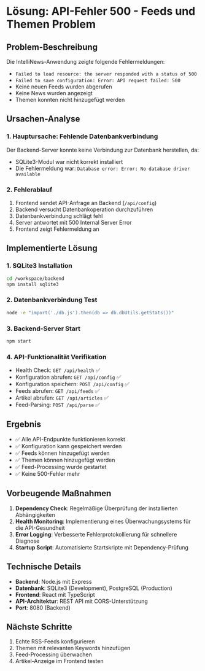 # Lösung: API-Fehler 500 - Feeds und Themen Problem

## Problem-Beschreibung
Die IntelliNews-Anwendung zeigte folgende Fehlermeldungen:
- `Failed to load resource: the server responded with a status of 500`
- `Failed to save configuration: Error: API request failed: 500`
- Keine neuen Feeds wurden abgerufen
- Keine News wurden angezeigt
- Themen konnten nicht hinzugefügt werden

## Ursachen-Analyse

### 1. Hauptursache: Fehlende Datenbankverbindung
Der Backend-Server konnte keine Verbindung zur Datenbank herstellen, da:
- SQLite3-Modul war nicht korrekt installiert
- Die Fehlermeldung war: `Database error: Error: No database driver available`

### 2. Fehlerablauf
1. Frontend sendet API-Anfrage an Backend (`/api/config`)
2. Backend versucht Datenbankoperation durchzuführen
3. Datenbankverbindung schlägt fehl
4. Server antwortet mit 500 Internal Server Error
5. Frontend zeigt Fehlermeldung an

## Implementierte Lösung

### 1. SQLite3 Installation
```bash
cd /workspace/backend
npm install sqlite3
```

### 2. Datenbankverbindung Test
```bash
node -e "import('./db.js').then(db => db.dbUtils.getStats())"
```

### 3. Backend-Server Start
```bash
npm start
```

### 4. API-Funktionalität Verifikation
- Health Check: `GET /api/health` ✅
- Konfiguration abrufen: `GET /api/config` ✅
- Konfiguration speichern: `POST /api/config` ✅
- Feeds abrufen: `GET /api/feeds` ✅
- Artikel abrufen: `GET /api/articles` ✅
- Feed-Parsing: `POST /api/parse` ✅

## Ergebnis
- ✅ Alle API-Endpunkte funktionieren korrekt
- ✅ Konfiguration kann gespeichert werden
- ✅ Feeds können hinzugefügt werden
- ✅ Themen können hinzugefügt werden
- ✅ Feed-Processing wurde gestartet
- ✅ Keine 500-Fehler mehr

## Vorbeugende Maßnahmen
1. **Dependency Check**: Regelmäßige Überprüfung der installierten Abhängigkeiten
2. **Health Monitoring**: Implementierung eines Überwachungsystems für die API-Gesundheit
3. **Error Logging**: Verbesserte Fehlerprotokollierung für schnellere Diagnose
4. **Startup Script**: Automatisierte Startskripte mit Dependency-Prüfung

## Technische Details
- **Backend**: Node.js mit Express
- **Datenbank**: SQLite3 (Development), PostgreSQL (Production)
- **Frontend**: React mit TypeScript
- **API-Architektur**: REST API mit CORS-Unterstützung
- **Port**: 8080 (Backend)

## Nächste Schritte
1. Echte RSS-Feeds konfigurieren
2. Themen mit relevanten Keywords hinzufügen
3. Feed-Processing überwachen
4. Artikel-Anzeige im Frontend testen